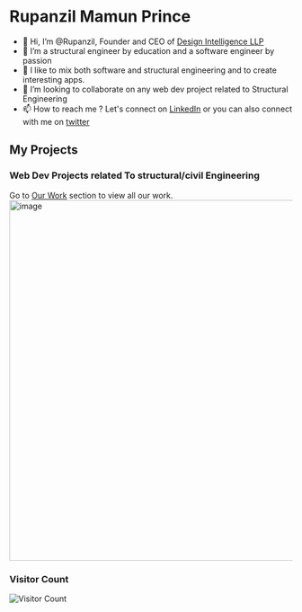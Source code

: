 # Rupanzil Mamun Prince
- 👋 Hi, I’m @Rupanzil, Founder and CEO of [Design Intelligence LLP](https://www.designintelligence.tech/)
- 👀 I’m a structural engineer by education and a software engineer by passion
- 🌱 I like to mix both software and structural engineering and to create interesting apps.
- 💞️ I’m looking to collaborate on any web dev project related to Structural Engineering
- 📫 How to reach me ? Let's connect on [LinkedIn](https://www.linkedin.com/in/rupanzil-mamun-prince/) or you can also connect with me on [twitter](https://twitter.com/structuralCoder)

## My Projects
### Web Dev Projects related To structural/civil Engineering
Go to [Our Work](https://www.designintelligence.tech/work) section to view all our work.
<img width="1279" height="642" alt="image" src="https://github.com/user-attachments/assets/8d864a11-3762-4355-a045-975cb3228b99" />




### Visitor Count
![Visitor Count](https://profile-counter.glitch.me/Rupanzil/count.svg)
<!---
Rupanzil/Rupanzil is a ✨ special ✨ repository because its `README.md` (this file) appears on your GitHub profile.
You can click the Preview link to take a look at your changes.
--->

